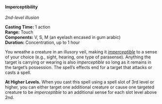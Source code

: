 #### Imperceptibility
<!-- markdownlint-disable link-image-reference-definitions -->
[_metadata_:spell_name]:- "Imperceptibility"
[_metadata_:spell_original_name]:- "Invisibility"
[_metadata_:spell_level]:- "2"
[_metadata_:spell_school]:- "illusion"
[_metadata_:ritual]:- "false"
[_metadata_:casting_time_amount]:- "1"
[_metadata_:casting_time_unit]:- "action"
[_metadata_:range]:- "Touch"
[_metadata_:target]:- "one creature"
[_metadata_:components_verbal]:- "true"
[_metadata_:components_somatic]:- "true"
[_metadata_:components_material]:- "true"
[_metadata_:components_material_description]:- "an eyelash encased in gum arabic"
[_metadata_:duration]:- "1 hour"
[_metadata_:concentration]:- "true"
[_metadata_:compared_to_wotc_srd_5.1]:- "mechanics_different_wording_different"
[_metadata_:compared_to_a5e_srd]:- "mechanics_different_wording_same"
<!-- markdownlint-disable-next-line no-emphasis-as-heading -->
_2nd-level illusion_

**Casting Time:** 1 action \
**Range:** Touch \
**Components:** V, S, M (an eyelash encased in gum arabic) \
**Duration:** Concentration, up to 1 hour

You wreathe a creature in an illusory veil, making it _[<span class="condition">imperceptible</span>](#Conditions_imperceptible)_ to a sense of your choice (e.g., sight, hearing, one type of parasense).
Anything the target is carrying or wearing is also _<span class="condition">imperceptible</span>_ so long as it remains in the target’s possession.
The spell’s effects end for a target that attacks or casts a spell.

**At Higher Levels.**
When you cast this spell using a spell slot of 3rd level or higher, you can either target one additional creature or cause one targeted creature to be _<span class="condition">imperceptible</span>_ to an additional sense for each slot level above 2nd.
